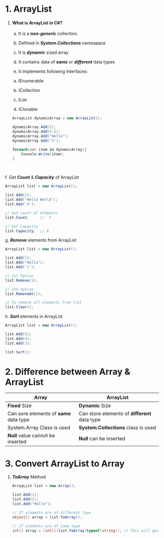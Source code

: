 # 1. ArrayList



1. #### What is ArrayList in C#?

   ​	a. It is a ***non-generic*** collection.

   ​	b. Defined in ***System.Collections*** namespace

   ​	c. It is ***dynamic*** sized array

   ​	d. It contains data of ***same*** or ***different*** data types

   ​	e. It implements following Interfaces:

   ​			a. IEnumerable

   ​			b. ICollection

   ​			c. IList

   ​			d. IClonable

   ```c#
   ArrayList dynamicArray = new ArrayList();
   
   dynamicArray.Add(1);
   dynamicArray.Add(4.5);
   dynamicArray.Add("Hello");
   dynamicArray.Add('V');
   
   foreach(var item in dynamicArray){
       Console.Write(item);
   }
   ```



​	

f. Get ***Count*** & ***Capacity*** of ArrayList

```c#
ArrayList list = new ArrayList();

list.Add(1);
list.Add("Hello World");
list.Add('V');

// Get count of elements
list.Count;		//	3

// Get Capacity
list.Capacity;	// 8
```





g. ***Remove*** elements from ArrayList

```c#
ArrayList list = new ArrayList();

list.Add(1);
list.Add("Hello");
list.Add('r');

// 1st Option
list.Remove(1);

// 2nd Option
list.RemoveAt(1);

// To remove all elements from list
list.Clear();
```





h. ***Sort*** elements in ArrayList

```c#
ArrayList list = new ArrayList();

list.Add(5);
list.Add(4);
list.Add(3);

list.Sort();
```





# 2. Difference between Array & ArrayList



| Array                                   | ArrayList                                     |
| --------------------------------------- | --------------------------------------------- |
| **Fixed** Size                          | **Dynamic** Size                              |
| Can sore elements of **same** data type | Can store elements of **different** data type |
| System.Array Class is used              | **System.Collections** class is used          |
| **Null** value cannot be inserted       | **Null** can be inserted                      |





# 3. Convert ArrayList to Array



1. ***ToArray*** Method

   ```c#
   ArrayList list = new Array();
   
   list.Add(1);
   list.Add(2);
   list.Add("Hello");
   
   // If elements are of different type
   object[] array = list.ToArray();
   
   // If elements are of same type
   int[] array = (int[])list.ToArray(typeof(string)); // This will give exception for diferent data type
   ```

   